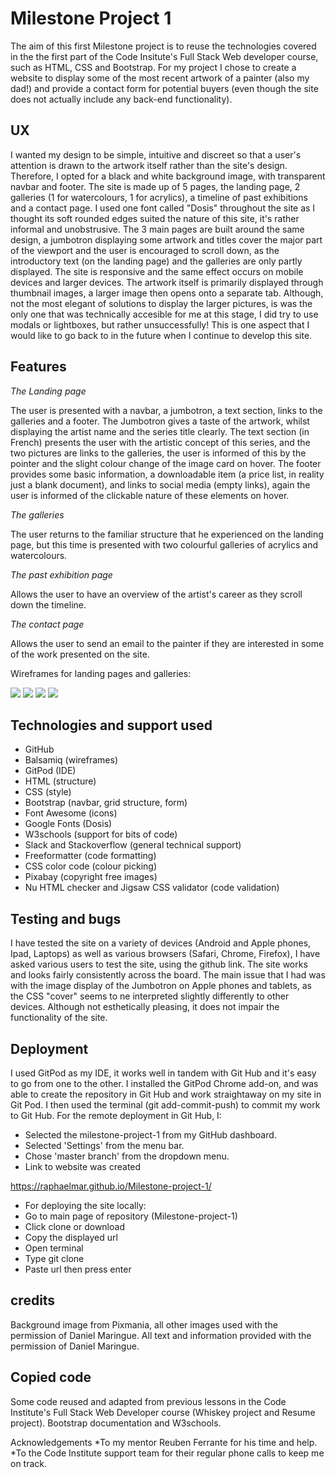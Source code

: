 <h1>Milestone Project 1</h1>

The aim of this first Milestone project is to reuse the technologies covered in the the first part of the Code Insitute's Full Stack Web developer course, such as HTML, CSS and Bootstrap.
For my project I chose to create a website to display some of the most recent artwork of a painter (also my dad!) and provide a contact form for potential buyers (even though the site does not actually include any back-end functionality).

<h2>UX</h2>
I wanted my design to be simple, intuitive and discreet so that a user's attention is drawn to the artwork itself rather than the site's design. Therefore, I opted for a black and white background image, with transparent navbar and footer.
The site is made up of 5 pages, the landing page, 2 galleries (1 for watercolours, 1 for acrylics), a timeline of past exhibitions and a contact page. I used one font called "Dosis" throughout the site as I thought its soft rounded edges suited the nature of this site, it's rather informal and unobstrusive.
The 3 main pages are built around the same design, a jumbotron displaying some artwork and titles cover the major part of the viewport and the user is encouraged to scroll down, as the introductory text (on the landing page) and the galleries are only partly displayed. The site is responsive and the same effect occurs on mobile devices and larger devices. The artwork itself is primarily displayed through thumbnail images, a larger image then opens onto a separate tab.
Although, not the most elegant of solutions to display the larger pictures, is was the only one that was technically accesible for me at this stage, I did try to use modals or lightboxes, but rather unsuccessfully! This is one aspect that I would like to go back to in the future when I continue to develop this site.

<h2>Features</h2>

*The Landing page*

The user is presented with a navbar, a jumbotron, a text section, links to the galleries and a footer. The Jumbotron gives a taste of the artwork, whilst displaying the artist name and the series title clearly. The text section (in French) presents the user with the artistic concept of this series, and the two pictures are links to the galleries, the user is informed of this by the pointer and the slight colour change of the image card on hover.
The footer provides some basic information, a downloadable item (a price list, in reality just a blank document), and links to social media (empty links), again the user is informed of the clickable nature of these elements on hover.

*The galleries*

The user returns to the familiar structure that he experienced on the landing page, but this time is presented with two colourful galleries of acrylics and watercolours.

*The past exhibition page*

Allows the user to have an overview of the artist's career as they scroll down the timeline.

*The contact page*

Allows the user to send an email to the painter if they are interested in some of the work presented on the site.

Wireframes for landing pages and galleries:

<img src="images/wireframes/landingpagelg.png">

<img src="images/wireframes/landingpagemobile.png">

<img src="images/wireframes/gallerylg.png">

<img src="images/wireframes/gallerymobile.png">

<h2>Technologies and support used</h2>

* GitHub
* Balsamiq (wireframes)
* GitPod (IDE)
* HTML (structure)
* CSS (style)
* Bootstrap (navbar, grid structure, form)
* Font Awesome (icons)
* Google Fonts (Dosis)
* W3schools (support for bits of code)
* Slack and Stackoverflow (general technical support)
* Freeformatter (code formatting)
* CSS color code (colour picking)
* Pixabay (copyright free images)
* Nu HTML checker and Jigsaw CSS validator (code validation)

<h2>Testing and bugs</h2>

I have tested the site on a variety of devices (Android and Apple phones, Ipad, Laptops) as well as various browsers (Safari, Chrome, Firefox), I have asked various users to test the site, using the github link.
The site works and looks fairly consistently across the board. 
The main issue that I had was with the image display of the Jumbotron on Apple phones and tablets, as the CSS "cover" seems to ne interpreted slightly differently to other devices. Although not esthetically pleasing, it does not impair the functionality of the site.

<h2>Deployment</h2>

I used GitPod as my IDE, it works well in tandem with Git Hub and it's easy to go from one to the other. I installed the GitPod Chrome add-on, and was able to create the repository in Git Hub and work straightaway on my site in Git Pod. I then used the terminal (git add-commit-push) to commit my work to Git Hub.
For the remote deployment in  Git Hub, I:

* Selected the milestone-project-1 from my GitHub dashboard.
* Selected 'Settings' from the menu bar.
* Chose 'master branch' from the dropdown menu.
* Link to website was created

https://raphaelmar.github.io/Milestone-project-1/

* For deploying the site locally:
* Go to main page of repository (Milestone-project-1)
* Click clone or download
* Copy the displayed url
* Open terminal
* Type git clone
* Paste url then press enter

<h2>credits</h2>
Background image from Pixmania, all other images used with the permission of Daniel Maringue.
All text and information provided with the permission of Daniel Maringue.

<h2>Copied code</h2>
Some code reused and adapted from previous lessons in the Code Institute's Full Stack Web Developer course (Whiskey project and Resume project).
Bootstrap documentation and W3schools.

Acknowledgements
*To my mentor Reuben Ferrante for his time and help.
*To the Code Institute support team for their regular phone calls to keep me on track.
